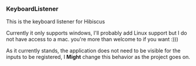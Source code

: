 ### KeyboardListener

This is the keyboard listener for Hibiscus

Currently it only supports windows, I'll probably add Linux support but I do not have access to a mac.
you're more than welcome to if you want :)))

As it currently stands, the application does not need to be visible for the inputs to be registered, I **Might** change this behavior as the project goes on. 